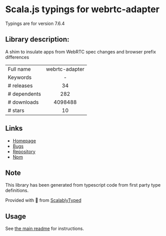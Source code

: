 
# Scala.js typings for webrtc-adapter

Typings are for version 7.6.4

## Library description:
A shim to insulate apps from WebRTC spec changes and browser prefix differences

|                    |                 |
| ------------------ | :-------------: |
| Full name          | webrtc-adapter |
| Keywords           | - |
| # releases         | 34 |
| # dependents       | 282 |
| # downloads        | 4098488 |
| # stars            | 10 |

## Links
- [Homepage](https://github.com/webrtchacks/adapter#readme)
- [Bugs](https://github.com/webrtchacks/adapter/issues)
- [Repository](https://github.com/webrtchacks/adapter)
- [Npm](https://www.npmjs.com/package/webrtc-adapter)
    


## Note
This library has been generated from typescript code from first party type definitions.

Provided with :purple_heart: from [ScalablyTyped](https://github.com/oyvindberg/ScalablyTyped)

## Usage
See [the main readme](../../readme.md) for instructions.


